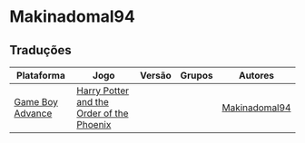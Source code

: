 # Makinadomal94

## Traduções

| Plataforma | Jogo | Versão | Grupos | Autores |
| ----------- | ----------- | ----------- | ----------- | ----------- |
| [Game Boy Advance](../../traducoes/game-boy-advance/) | [Harry Potter and the Order of the Phoenix](../../traducoes/game-boy-advance/harry-potter-and-the-order-of-the-phoenix_makinadomal94/) |  |  | [Makinadomal94](../../autores/makinadomal94/) |